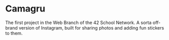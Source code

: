 # Camagru
The first project in the Web Branch of the 42 School Network. A sorta off-brand version of Instagram, built for sharing photos and adding fun stickers to them.
